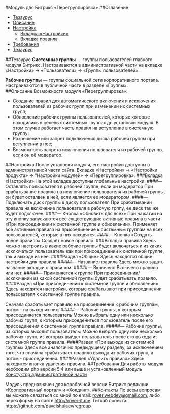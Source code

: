 #Модуль для Битрикс «Перегруппировка»
##Оглавение
* [Тезаурус](#Тезаурус)
* [Описание](#Описание)
* [Настройка](#Настройка)
	* [Вкладка «Настройки»](#Вкладка-Настройки)
	* [Вкладка правила]()
* [Требования](#Требования)
* [Тезаурус](#Тезаурус)

##Тезаурус
<b>Системные группы</b> &mdash; группы пользователей главного модуля Битрикс. Настраиваются в административной части на вкладке «Настройки» -> «Пользователи» -> «Группы пользователей».
 		
<b>Рабочие группы</b> &mdash; группы социальной сети корпоративного портала. Настраиваются в публичной части в разделе «Группы».		
##Описание
Возможности модуля «Перегруппировка»:

* Создание правил для автоматического включения и исключения пользователей из рабочих групп при изменении их системных групп;
* Обновление рабочих группы пользователей, которые которые находились в целевых системных группах до установки модуля. В этом случае работает часть правил на вступление в системную группу;
* Разрешение или запрет подключения диска рабочей группы при вступлении в нее;
* Возможность запрета исключения пользователя из рабочей группы, если он её модератор.

##Настройка
После установки модуля, его настройки доступны в административной части сайта. Вкладка «Настройки» -> «Настройки продукта» -> "Настройки модулей» -> «Перегруппировка».
###Вкладка «Настройки»
На этой вкладке доступны глобальные настройки:
####&mdash; Оставлять пользователя в рабочей группе, если он модератор
При срабатывание правила на исключение пользователя из рабочей группы, он будет осталвен в ней, если является ее модератором.
####&mdash; Подключать диск группы к диску пользователя
При срабатывании правила на включение пользователя в рабочую грппу, ее диск так же будет подключен.
####&mdash; Кнопка «Обновить для всех»
При нажатии на эту кнопку запускаются все существующие активные правила в части «При присоединении к системной группе и обновлении». Применяет все активные правила на присоединение к системным группам на всех пользователей, которые в них находятся.
####&mdash; Кнопка «Создать новое правило»
Создаёт новое правило.
###Вкладка правила
Здесь можно настроить в какие рабочие группы будет включаться и из каких исключаться пользователь как при присоединении к системной группе, так и выходе из нее.
####Раздел «Общие»
Здесь находятся общие настройки для правила
#####&mdash; Название правила
Здесь можно задать название вкладки с правилом.
#####&mdash; Включено
Включено правило или нет.
#####&mdash; Применяется к группе
При присоединении/исключении из какой системной группы будет срабатывать правило.
####Раздел «При присоединении к системной группе и обновлении»
Здесь находятся настройки, которые срабатывают при присоединении пользователя к системной группе правила.

Сначала срабатывает правило на присоединение к рабочим группам, потом - на выход из них.
#####&mdash; Рабочие группы, к которым присоединяется пользователь
Можно выбрать одну или несколько рабочих групп, к которым присоедениться пользователь после его присоединения к системной группе правила.
#####&mdash; Рабочие группы, из которых выходит пользователь:
Можно выбрать одну или несколько рабочих групп, из которых выйдет пользователь после его выхода из системной группе правила.
####Раздел «При выходе из системной группы»
Здесь всё аналогично предыдущему разделу, за исключением того, что сначала срабатывает правило выхода из рабочих групп, а потом - присоединения.
####Раздел «Удалить правило»
Здесь находится кнопка удаления правила.
##Требования 
Для работы модуля необходим php версии 5.4 или выше и установленный модуль [Констуктор административной части](https://github.com/pavelshulaev/fadmin)

Модуль предназначен для коробочной версии Битрикс редакции «Корпоративный портал» и «Холдинг».
##Контакты
По всем вопросам вы можете связаться со мной по email: rover.webdev@gmail.com, либо через форму на сайте http://rover-it.me. Гитхаб проекта: https://github.com/pavelshulaev/regroup